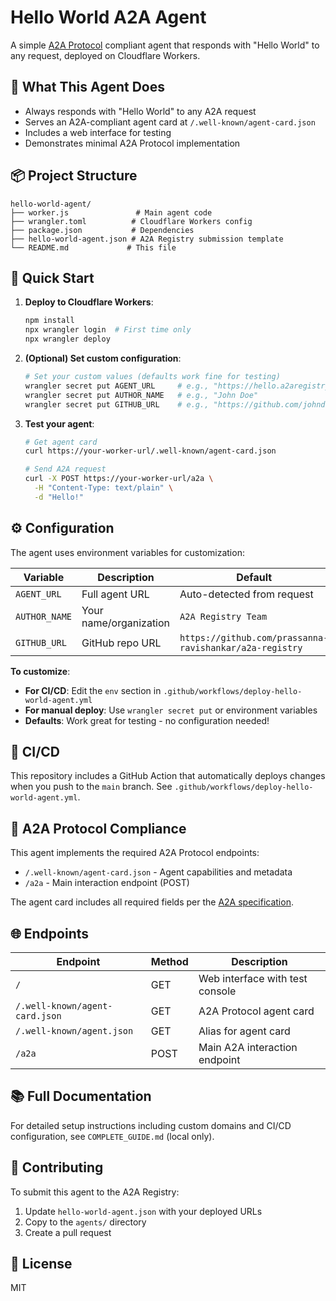# Hello World A2A Agent

A simple [A2A Protocol](https://a2a-protocol.org) compliant agent that responds with "Hello World" to any request, deployed on Cloudflare Workers.

## 🎯 What This Agent Does

- Always responds with "Hello World" to any A2A request
- Serves an A2A-compliant agent card at `/.well-known/agent-card.json`
- Includes a web interface for testing
- Demonstrates minimal A2A Protocol implementation

## 📦 Project Structure

```
hello-world-agent/
├── worker.js               # Main agent code
├── wrangler.toml          # Cloudflare Workers config
├── package.json           # Dependencies
├── hello-world-agent.json # A2A Registry submission template
└── README.md             # This file
```

## 🚀 Quick Start

1. **Deploy to Cloudflare Workers**:
   ```bash
   npm install
   npx wrangler login  # First time only
   npx wrangler deploy
   ```

2. **(Optional) Set custom configuration**:
   ```bash
   # Set your custom values (defaults work fine for testing)
   wrangler secret put AGENT_URL     # e.g., "https://hello.a2aregistry.org"
   wrangler secret put AUTHOR_NAME   # e.g., "John Doe"
   wrangler secret put GITHUB_URL    # e.g., "https://github.com/johndoe/my-agent"
   ```

3. **Test your agent**:
   ```bash
   # Get agent card
   curl https://your-worker-url/.well-known/agent-card.json
   
   # Send A2A request
   curl -X POST https://your-worker-url/a2a \
     -H "Content-Type: text/plain" \
     -d "Hello!"
   ```

## ⚙️ Configuration

The agent uses environment variables for customization:

| Variable | Description | Default |
|----------|-------------|---------|
| `AGENT_URL` | Full agent URL | Auto-detected from request |
| `AUTHOR_NAME` | Your name/organization | `A2A Registry Team` |
| `GITHUB_URL` | GitHub repo URL | `https://github.com/prassanna-ravishankar/a2a-registry` |

**To customize**:
- **For CI/CD**: Edit the `env` section in `.github/workflows/deploy-hello-world-agent.yml`
- **For manual deploy**: Use `wrangler secret put` or environment variables
- **Defaults**: Work great for testing - no configuration needed!

## 🔧 CI/CD

This repository includes a GitHub Action that automatically deploys changes when you push to the `main` branch. See `.github/workflows/deploy-hello-world-agent.yml`.

## 📝 A2A Protocol Compliance

This agent implements the required A2A Protocol endpoints:
- `/.well-known/agent-card.json` - Agent capabilities and metadata
- `/a2a` - Main interaction endpoint (POST)

The agent card includes all required fields per the [A2A specification](https://a2a-protocol.org/latest/specification/#55-agentcard-object-structure).

## 🌐 Endpoints

| Endpoint | Method | Description |
|----------|--------|-------------|
| `/` | GET | Web interface with test console |
| `/.well-known/agent-card.json` | GET | A2A Protocol agent card |
| `/.well-known/agent.json` | GET | Alias for agent card |
| `/a2a` | POST | Main A2A interaction endpoint |

## 📚 Full Documentation

For detailed setup instructions including custom domains and CI/CD configuration, see `COMPLETE_GUIDE.md` (local only).

## 🤝 Contributing

To submit this agent to the A2A Registry:
1. Update `hello-world-agent.json` with your deployed URLs
2. Copy to the `agents/` directory
3. Create a pull request

## 📄 License

MIT
